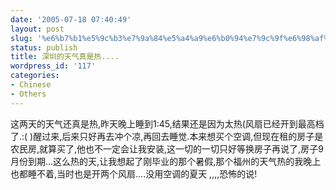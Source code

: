 ```yaml
---
date: '2005-07-18 07:40:49'
layout: post
slug: '%e6%b7%b1%e5%9c%b3%e7%9a%84%e5%a4%a9%e6%b0%94%e7%9c%9f%e6%98%af%e7%83%ad'
status: publish
title: 深圳的天气真是热....
wordpress_id: '117'
categories:
- Chinese
- Others
---
```





这两天的天气还真是热,昨天晚上睡到1:45,结果还是因为太热(风扇已经开到最高档了.:( )醒过来,后来只好再去冲个凉,再回去睡觉.本来想买个空调,但现在租的房子是农民房,就算买了,他也不一定会让我安装,这一切的一切只好等换房子再说了,房子9月份到期...这么热的天,让我想起了刚毕业的那个暑假,那个福州的天气热的我晚上也都睡不着,当时也是开两个风扇....没用空调的夏天 ,,,,恐怖的说!



